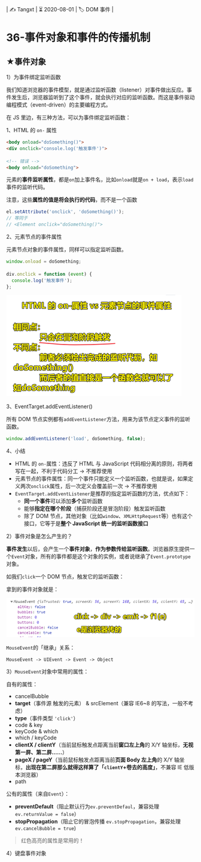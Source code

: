 | ✍️ Tangxt | ⏳ 2020-08-01 | 🏷️ DOM 事件 |

# 36-事件对象和事件的传播机制

## ★事件对象

1）为事件绑定监听函数

我们知道浏览器的事件模型，就是通过监听函数（listener）对事件做出反应。事件发生后，浏览器监听到了这个事件，就会执行对应的监听函数。而这是事件驱动编程模式（event-driven）的主要编程方式。

在 JS 里边，有三种方法，可以为事件绑定监听函数：

1、HTML 的 `on-` 属性

``` html
<body onload="doSomething()">
<div onclick="console.log('触发事件')">

<!-- 错误 -->
<body onload="doSomething">
```

元素的**事件监听属性**，都是`on`加上事件名，比如`onload`就是`on + load`，表示`load`事件的监听代码。

注意，这些**属性的值是将会执行的代码**，而不是一个函数

``` js
el.setAttribute('onclick', 'doSomething()');
// 等同于
// <Element onclick="doSomething()">
```

2、元素节点的事件属性

元素节点对象的事件属性，同样可以指定监听函数。

``` js
window.onload = doSomething;

div.onclick = function (event) {
  console.log('触发事件');
};
```

![绑定监听函数](assets/img/2020-08-01-23-15-01.png)

3、EventTarget.addEventListener()

所有 DOM 节点实例都有`addEventListener`方法，用来为该节点定义事件的监听函数。

``` js
window.addEventListener('load', doSomething, false);
```

4、小结

- HTML 的 `on-`属性：违反了 HTML 与 JavaScript 代码相分离的原则，将两者写在一起，不利于代码分工 -> 不推荐使用
- 元素节点的事件属性：同一个事件只能定义一个监听函数，也就是说，如果定义两次`onclick`属性，后一次定义会覆盖前一次 -> 不推荐使用
- `EventTarget.addEventListener`是推荐的指定监听函数的方法，优点如下：
  - **同一个事件**可以添加**多个**监听函数
  - 能够**指定在哪个阶段**（捕获阶段还是冒泡阶段）触发监听函数
  - 除了 DOM 节点，其他对象（比如`window`、`XMLHttpRequest`等）也有这个接口，它等于是**整个 JavaScript 统一的监听函数接口**

2）事件对象是怎么产生的？

**事件发生**以后，会产生一个**事件对象**，**作为参数传给监听函数**。浏览器原生提供一个`Event`对象，所有的事件都是这个对象的实例，或者说继承了`Event.prototype`对象。

如我们`click`一个 DOM 节点，触发它的监听函数：

拿到的事件对象就是：

![MouseEvent](assets/img/2020-08-01-23-27-11.png)

`MouseEvent`的「继承」关系：

```
MouseEvent -> UIEvent -> Event -> Object
```

3）`MouseEvent`对象中常用的属性：

自有的属性：

- cancelBubble
- **target**（事件源 触发的元素） & srcElement（兼容 IE6~8 的写法，一般不考虑）
- **type**（事件类型 `'click'`）
- code & key
- keyCode & which
- which / keyCode
- **clientX / clientY**（当前鼠标触发点距离当前**窗口左上角**的 X/Y 轴坐标，**无视第一屏、第二屏……**）
- **pageX / pageY**（当前鼠标触发点距离当前**页面 Body 左上角**的 X/Y 轴坐标，**出现在第二屏那么就得这样算了「`clientY`+卷去的高度」**，不兼容 IE 低版本浏览器）
- path

公有的属性（来自`Event`）：

- **preventDefault**（阻止默认行为`ev.preventDefaul`，兼容处理 `ev.returnValue = false`）
- **stopPropagation**（阻止它的冒泡传播 `ev.stopPropagation`，兼容处理 `ev.cancelBubble = true`)

> 红色高亮的属性是常用的！

4）键盘事件对象
